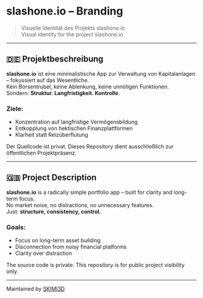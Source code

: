 # slashone.io – Branding

> Visuelle Identität des Projekts slashone.io  
> Visual identity for the project slashone.io

---

## 🇩🇪 Projektbeschreibung

**slashone.io** ist eine minimalistische App zur Verwaltung von Kapitalanlagen – fokussiert auf das Wesentliche.  
Kein Börsentrubel, keine Ablenkung, keine unnötigen Funktionen.  
Sondern: **Struktur. Langfristigkeit. Kontrolle.**

### Ziele:

- Konzentration auf langfristige Vermögensbildung  
- Entkopplung von hektischen Finanzplattformen  
- Klarheit statt Reizüberflutung  

Der Quellcode ist privat. Dieses Repository dient ausschließlich zur öffentlichen Projektpräsenz.

---

## 🇬🇧 Project Description

**slashone.io** is a radically simple portfolio app – built for clarity and long-term focus.  
No market noise, no distractions, no unnecessary features.  
Just: **structure, consistency, control.**

### Goals:

- Focus on long-term asset building  
- Disconnection from noisy financial platforms  
- Clarity over distraction  

The source code is private. This repository is for public project visibility only.

---

Maintained by [SKIMI3D](https://skimi3d.com)


